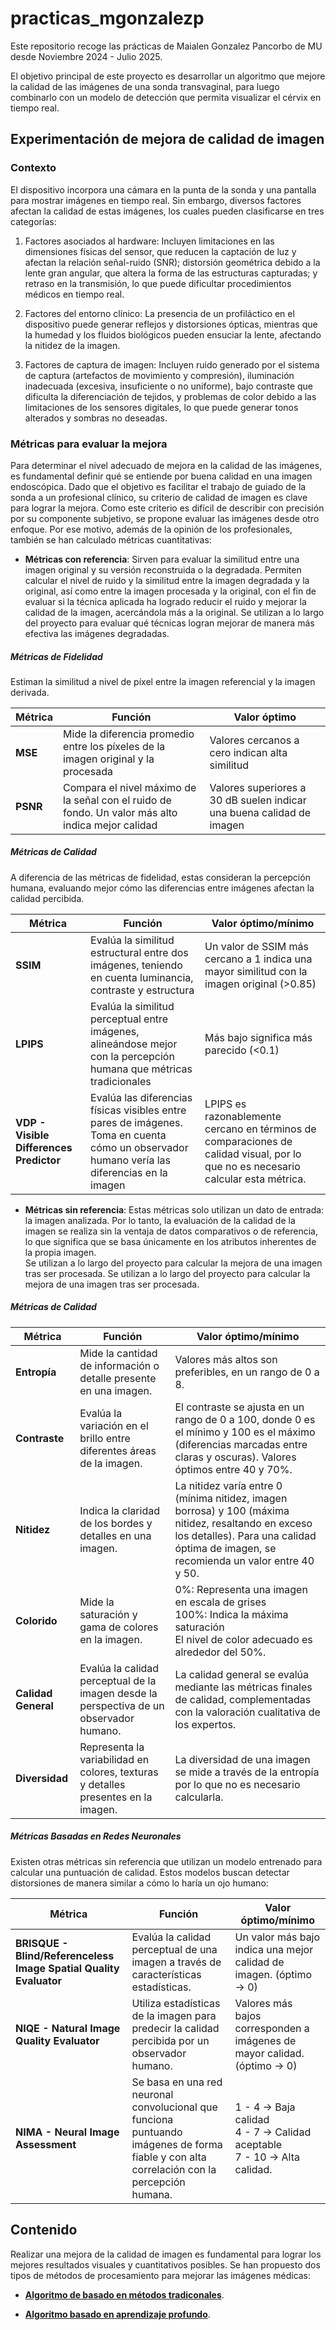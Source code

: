 # practicas_mgonzalezp

Este repositorio recoge las prácticas de Maialen Gonzalez Pancorbo de MU desde Noviembre 2024 - Julio 2025.

El objetivo principal de este proyecto es desarrollar un algoritmo que mejore la calidad de las imágenes de una sonda transvaginal, para luego combinarlo con un modelo de detección que permita visualizar el cérvix en tiempo real. 

## Experimentación de mejora de calidad de imagen

### Contexto
El dispositivo incorpora una cámara en la punta de la sonda y una pantalla para mostrar imágenes en tiempo real. Sin embargo, diversos factores afectan la calidad de estas imágenes, los cuales pueden clasificarse en tres categorías:

1. Factores asociados al hardware: Incluyen limitaciones en las dimensiones físicas del sensor, que reducen la captación de luz y afectan la relación señal-ruido (SNR); distorsión geométrica debido a la lente gran angular, que altera la forma de las estructuras capturadas; y retraso en la transmisión, lo que puede dificultar procedimientos médicos en tiempo real.

2. Factores del entorno clínico: La presencia de un profiláctico en el dispositivo puede generar reflejos y distorsiones ópticas, mientras que la humedad y los fluidos biológicos pueden ensuciar la lente, afectando la nitidez de la imagen.

3. Factores de captura de imagen: Incluyen ruido generado por el sistema de captura (artefactos de movimiento y compresión), iluminación inadecuada (excesiva, insuficiente o no uniforme), bajo contraste que dificulta la diferenciación de tejidos, y problemas de color debido a las limitaciones de los sensores digitales, lo que puede generar tonos alterados y sombras no deseadas.

### Métricas para evaluar la mejora
Para determinar el nivel adecuado de mejora en la calidad de las imágenes, es fundamental definir qué se entiende por buena calidad en una imagen endoscópica. Dado que el objetivo es facilitar el trabajo de guiado de la sonda a un profesional clínico, su criterio de calidad de imagen es clave para lograr la mejora. Como este criterio es difícil de describir con precisión por su componente subjetivo, se propone evaluar las imágenes desde otro enfoque. Por ese motivo, además de la opinión de los profesionales, también se han calculado métricas cuantitativas: 

- **Métricas con referencia**: Sirven para evaluar la similitud entre una imagen original y su versión reconstruida o la degradada. Permiten calcular el nivel de ruido y la similitud entre la imagen degradada y la original, así como entre la imagen procesada y la original, con el fin de evaluar si la técnica aplicada ha logrado reducir el ruido y mejorar la calidad de la imagen, acercándola más a la original. 
Se utilizan a lo largo del proyecto para evaluar qué técnicas logran mejorar de manera más efectiva las imágenes degradadas.


##### Métricas de Fidelidad
Estiman la similitud a nivel de píxel entre la imagen referencial y la imagen derivada.

| Métrica | Función | Valor óptimo |
| --- | --- | --- |
| **MSE** | Mide la diferencia promedio entre los píxeles de la imagen original y la procesada | Valores cercanos a cero indican alta similitud |
| **PSNR** | Compara el nivel máximo de la señal con el ruido de fondo. Un valor más alto indica mejor calidad | Valores superiores a 30 dB suelen indicar una buena calidad de imagen |

##### Métricas de Calidad
A diferencia de las métricas de fidelidad, estas consideran la percepción humana, evaluando mejor cómo las diferencias entre imágenes afectan la calidad percibida.

| Métrica | Función | Valor óptimo/mínimo |
| --- | --- | --- |
| **SSIM** | Evalúa la similitud estructural entre dos imágenes, teniendo en cuenta luminancia, contraste y estructura | Un valor de SSIM más cercano a 1 indica una mayor similitud con la imagen original (>0.85) |
| **LPIPS** | Evalúa la similitud perceptual entre imágenes, alineándose mejor con la percepción humana que métricas tradicionales | Más bajo significa más parecido (<0.1) |
| **VDP - Visible Differences Predictor** | Evalúa las diferencias físicas visibles entre pares de imágenes. Toma en cuenta cómo un observador humano vería las diferencias en la imagen | LPIPS es razonablemente cercano en términos de comparaciones de calidad visual, por lo que no es necesario calcular esta métrica. |



- **Métricas sin referencia**: Estas métricas solo utilizan un dato de entrada: la imagen analizada. Por lo tanto, la evaluación de la calidad de la imagen se realiza sin la ventaja de datos comparativos o de referencia, lo que significa que se basa únicamente en los atributos inherentes de la propia imagen.  
Se utilizan a lo largo del proyecto para calcular la mejora de una imagen tras ser procesada. 
Se utilizan a lo largo del proyecto para calcular la mejora de una imagen tras ser procesada. 



##### Métricas de Calidad

| Métrica | Función | Valor óptimo/mínimo |
| --- | --- | --- |
| **Entropía** | Mide la cantidad de información o detalle presente en una imagen. | Valores más altos son preferibles, en un rango de 0 a 8. |
| **Contraste** | Evalúa la variación en el brillo entre diferentes áreas de la imagen. | El contraste se ajusta en un rango de 0 a 100, donde 0 es el mínimo y 100 es el máximo (diferencias marcadas entre claras y oscuras). Valores óptimos entre 40 y 70%. |
| **Nitidez** | Indica la claridad de los bordes y detalles en una imagen. | La nitidez varía entre 0 (mínima nitidez, imagen borrosa) y 100 (máxima nitidez, resaltando en exceso los detalles). Para una calidad óptima de imagen, se recomienda un valor entre 40 y 50. |
| **Colorido** | Mide la saturación y gama de colores en la imagen. | 0%: Representa una imagen en escala de grises <br> 100%: Indica la máxima saturación <br> El nivel de color adecuado es alrededor del 50%. |
| **Calidad General** | Evalúa la calidad perceptual de la imagen desde la perspectiva de un observador humano. | La calidad general se evalúa mediante las métricas finales de calidad, complementadas con la valoración cualitativa de los expertos. |
| **Diversidad** | Representa la variabilidad en colores, texturas y detalles presentes en la imagen. | La diversidad de una imagen se mide a través de la entropía por lo que no es necesario calcularla. |

##### Métricas Basadas en Redes Neuronales

Existen otras métricas sin referencia que utilizan un modelo entrenado para calcular una puntuación de calidad. Estos modelos buscan detectar distorsiones de manera similar a cómo lo haría un ojo humano:

| Métrica | Función | Valor óptimo/mínimo |
| --- | --- | --- |
| **BRISQUE - Blind/Referenceless Image Spatial Quality Evaluator** | Evalúa la calidad perceptual de una imagen a través de características estadísticas. | Un valor más bajo indica una mejor calidad de imagen. (óptimo → 0) |
| **NIQE - Natural Image Quality Evaluator** | Utiliza estadísticas de la imagen para predecir la calidad percibida por un observador humano. | Valores más bajos corresponden a imágenes de mayor calidad. (óptimo → 0) |
| **NIMA - Neural Image Assessment** | Se basa en una red neuronal convolucional que funciona puntuando imágenes de forma fiable y con alta correlación con la percepción humana. | 1 - 4 → Baja calidad <br> 4 - 7 → Calidad aceptable <br> 7 - 10 → Alta calidad. |


## Contenido

Realizar una mejora de la calidad de imagen es fundamental para lograr los mejores resultados visuales y cuantitativos posibles. Se han propuesto dos tipos de métodos de procesamiento para mejorar las imágenes médicas:   

- **[Algoritmo de basado en métodos tradiconales](https://gitlab.com/vicomtech/v6/projects/VISUALIZE_INNITIUS/practicas_mgonzalezp/-/tree/develop/TFG_mgonzalezp/Algoritmo%20basado%20en%20m%C3%A9todos%20tradicionales)**.

- **[Algoritmo basado en aprendizaje profundo](https://gitlab.com/vicomtech/v6/projects/VISUALIZE_INNITIUS/practicas_mgonzalezp/-/tree/develop/Algoritmo%20basado%20en%20aprendizaje%20profundo)**.


